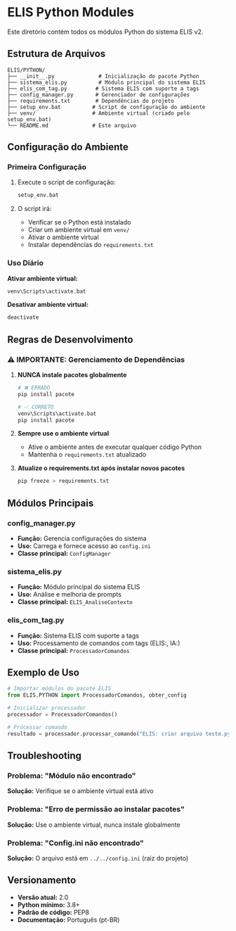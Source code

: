# ELIS Python Modules

Este diretório contém todos os módulos Python do sistema ELIS v2.

## Estrutura de Arquivos

```
ELIS/PYTHON/
├── __init__.py              # Inicialização do pacote Python
├── sistema_elis.py          # Módulo principal do sistema ELIS
├── elis_com_tag.py         # Sistema ELIS com suporte a tags
├── config_manager.py       # Gerenciador de configurações
├── requirements.txt        # Dependências do projeto
├── setup_env.bat          # Script de configuração do ambiente
├── venv/                  # Ambiente virtual (criado pelo setup_env.bat)
└── README.md              # Este arquivo
```

## Configuração do Ambiente

### Primeira Configuração

1. Execute o script de configuração:
   ```bash
   setup_env.bat
   ```

2. O script irá:
   - Verificar se o Python está instalado
   - Criar um ambiente virtual em `venv/`
   - Ativar o ambiente virtual
   - Instalar dependências do `requirements.txt`

### Uso Diário

**Ativar ambiente virtual:**
```bash
venv\Scripts\activate.bat
```

**Desativar ambiente virtual:**
```bash
deactivate
```

## Regras de Desenvolvimento

### ⚠️ IMPORTANTE: Gerenciamento de Dependências

1. **NUNCA instale pacotes globalmente**
   ```bash
   # ❌ ERRADO
   pip install pacote
   
   # ✅ CORRETO
   venv\Scripts\activate.bat
   pip install pacote
   ```

2. **Sempre use o ambiente virtual**
   - Ative o ambiente antes de executar qualquer código Python
   - Mantenha o `requirements.txt` atualizado

3. **Atualize o requirements.txt após instalar novos pacotes**
   ```bash
   pip freeze > requirements.txt
   ```

## Módulos Principais

### config_manager.py
- **Função:** Gerencia configurações do sistema
- **Uso:** Carrega e fornece acesso ao `config.ini`
- **Classe principal:** `ConfigManager`

### sistema_elis.py
- **Função:** Módulo principal do sistema ELIS
- **Uso:** Análise e melhoria de prompts
- **Classe principal:** `ELIS_AnaliseContexto`

### elis_com_tag.py
- **Função:** Sistema ELIS com suporte a tags
- **Uso:** Processamento de comandos com tags (ELIS:, IA:)
- **Classe principal:** `ProcessadorComandos`

## Exemplo de Uso

```python
# Importar módulos do pacote ELIS
from ELIS.PYTHON import ProcessadorComandos, obter_config

# Inicializar processador
processador = ProcessadorComandos()

# Processar comando
resultado = processador.processar_comando("ELIS: criar arquivo teste.py")
```

## Troubleshooting

### Problema: "Módulo não encontrado"
**Solução:** Verifique se o ambiente virtual está ativo

### Problema: "Erro de permissão ao instalar pacotes"
**Solução:** Use o ambiente virtual, nunca instale globalmente

### Problema: "Config.ini não encontrado"
**Solução:** O arquivo está em `../../config.ini` (raiz do projeto)

## Versionamento

- **Versão atual:** 2.0
- **Python mínimo:** 3.8+
- **Padrão de código:** PEP8
- **Documentação:** Português (pt-BR)
